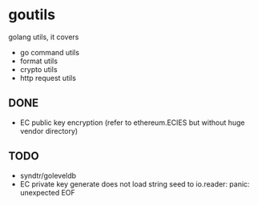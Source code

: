 # goutils
golang utils, it covers
 - go command utils
 - format utils
 - crypto utils
 - http request utils


## DONE
- EC public key encryption (refer to ethereum.ECIES
but without huge vendor directory)

## TODO
- syndtr/goleveldb
- EC private key generate does not load string seed to io.reader: panic: unexpected EOF
